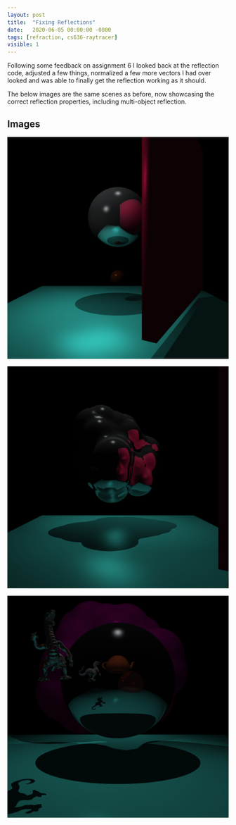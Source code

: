 ```yaml
---
layout: post
title:  "Fixing Reflections"
date:   2020-06-05 00:00:00 -0800
tags: [refraction, cs636-raytracer]
visible: 1
---
```


Following some feedback on assignment 6 I looked back at the reflection code, adjusted a few things, normalized a few more vectors I had over looked and was able to finally get the reflection working as it should.

The below images are the same scenes as before, now showcasing the correct reflection properties, including multi-object reflection.

## Images


![Simple Reflection Scene](/assets/images/HW_6_Fixed/basic-reflection.png)


![Mesh Reflection Scene](/assets/images/HW_6_Fixed/blobby-reflection.png)

![ComplexReflection Scene](/assets/images/HW_6_Fixed/complex-reflection.png)
